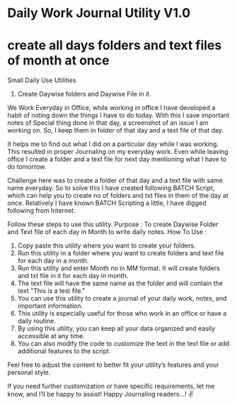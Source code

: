 # Daily Work Journal Utility V1.0
# create all days folders and text files of month at once
Small Daily Use Utilities 
1. Create Daywise folders and Daywise File in it.

We Work Everyday in Office, while working in office I have developed a habit of noting down the things I have to do today.
With this I save important notes of Special thing done in that day, a screenshot of an issue I am working on.
So, I keep them in folder of that day and a text file of that day. 

It helps me to find out what I did on a particular day while I was working. This resulted in proper Journaling on my everyday work. 
Even while leaving office I create a folder and a text file for next day mentioning what I have to do tomorrow.

Challenge here was to create a folder of that day and a text file with same name everyday.
So to solve this I have created following BATCH Script, which can help you to create no of folders and txt files in them of the day at once.
Relatively I have known BATCH Scripting a little, I have digged following from Internet.

Follow these steps to use this utility.
Purpose    : To create Daywise Folder and Text file of each day in Month to write daily notes.
How To Use : 
1. Copy paste this utility where you want to create your folders.
2. Run this utility in a folder where you want to create folders and text file for each day in a month.
3. Run this utility and enter Month no in MM format. It will create folders and txt file in it for each day in month.
4. The text file will have the same name as the folder and will contain the text "This is a test file."
5. You can use this utility to create a journal of your daily work, notes, and important information.
6. This utility is especially useful for those who work in an office or have a daily routine.
7. By using this utility, you can keep all your data organized and easily accessible at any time.
8. You can also modify the code to customize the text in the text file or add additional features to the script.

Feel free to adjust the content to better fit your utility’s features and your personal style. 

If you need further customization or have specific requirements, let me know, and I’ll be happy to assist!
Happy Journaling readers...! ✌
